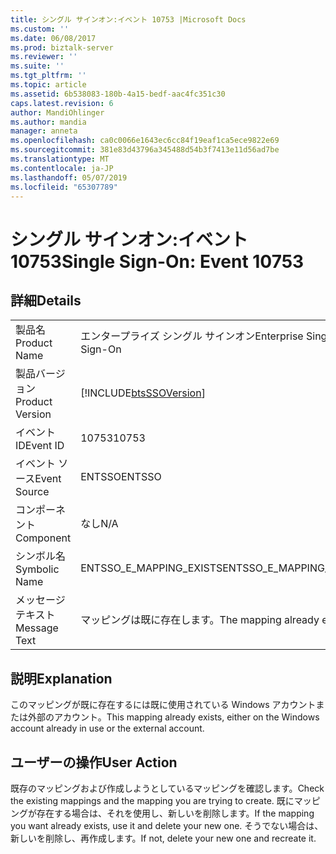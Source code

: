 ```yaml
---
title: シングル サインオン:イベント 10753 |Microsoft Docs
ms.custom: ''
ms.date: 06/08/2017
ms.prod: biztalk-server
ms.reviewer: ''
ms.suite: ''
ms.tgt_pltfrm: ''
ms.topic: article
ms.assetid: 6b538083-180b-4a15-bedf-aac4fc351c30
caps.latest.revision: 6
author: MandiOhlinger
ms.author: mandia
manager: anneta
ms.openlocfilehash: ca0c0066e1643ec6cc84f19eaf1ca5ece9822e69
ms.sourcegitcommit: 381e83d43796a345488d54b3f7413e11d56ad7be
ms.translationtype: MT
ms.contentlocale: ja-JP
ms.lasthandoff: 05/07/2019
ms.locfileid: "65307789"
---
```

# <a name="single-sign-on-event-10753"></a><span data-ttu-id="5cb7e-102">シングル サインオン:イベント 10753</span><span class="sxs-lookup"><span data-stu-id="5cb7e-102">Single Sign-On: Event 10753</span></span>
## <a name="details"></a><span data-ttu-id="5cb7e-103">詳細</span><span class="sxs-lookup"><span data-stu-id="5cb7e-103">Details</span></span>  
  
|                 |                                                            |
|-----------------|------------------------------------------------------------|
|  <span data-ttu-id="5cb7e-104">製品名</span><span class="sxs-lookup"><span data-stu-id="5cb7e-104">Product Name</span></span>   |                 <span data-ttu-id="5cb7e-105">エンタープライズ シングル サインオン</span><span class="sxs-lookup"><span data-stu-id="5cb7e-105">Enterprise Single Sign-On</span></span>                  |
| <span data-ttu-id="5cb7e-106">製品バージョン</span><span class="sxs-lookup"><span data-stu-id="5cb7e-106">Product Version</span></span> | [!INCLUDE[btsSSOVersion](../includes/btsssoversion-md.md)] |
|    <span data-ttu-id="5cb7e-107">イベント ID</span><span class="sxs-lookup"><span data-stu-id="5cb7e-107">Event ID</span></span>     |                           <span data-ttu-id="5cb7e-108">10753</span><span class="sxs-lookup"><span data-stu-id="5cb7e-108">10753</span></span>                            |
|  <span data-ttu-id="5cb7e-109">イベント ソース</span><span class="sxs-lookup"><span data-stu-id="5cb7e-109">Event Source</span></span>   |                           <span data-ttu-id="5cb7e-110">ENTSSO</span><span class="sxs-lookup"><span data-stu-id="5cb7e-110">ENTSSO</span></span>                           |
|    <span data-ttu-id="5cb7e-111">コンポーネント</span><span class="sxs-lookup"><span data-stu-id="5cb7e-111">Component</span></span>    |                            <span data-ttu-id="5cb7e-112">なし</span><span class="sxs-lookup"><span data-stu-id="5cb7e-112">N/A</span></span>                             |
|  <span data-ttu-id="5cb7e-113">シンボル名</span><span class="sxs-lookup"><span data-stu-id="5cb7e-113">Symbolic Name</span></span>  |                  <span data-ttu-id="5cb7e-114">ENTSSO_E_MAPPING_EXISTS</span><span class="sxs-lookup"><span data-stu-id="5cb7e-114">ENTSSO_E_MAPPING_EXISTS</span></span>                   |
|  <span data-ttu-id="5cb7e-115">メッセージ テキスト</span><span class="sxs-lookup"><span data-stu-id="5cb7e-115">Message Text</span></span>   |                <span data-ttu-id="5cb7e-116">マッピングは既に存在します。</span><span class="sxs-lookup"><span data-stu-id="5cb7e-116">The mapping already exists.</span></span>                 |
  
## <a name="explanation"></a><span data-ttu-id="5cb7e-117">説明</span><span class="sxs-lookup"><span data-stu-id="5cb7e-117">Explanation</span></span>  
 <span data-ttu-id="5cb7e-118">このマッピングが既に存在するには既に使用されている Windows アカウントまたは外部のアカウント。</span><span class="sxs-lookup"><span data-stu-id="5cb7e-118">This mapping already exists, either on the Windows account already in use or the external account.</span></span>  
  
## <a name="user-action"></a><span data-ttu-id="5cb7e-119">ユーザーの操作</span><span class="sxs-lookup"><span data-stu-id="5cb7e-119">User Action</span></span>  
 <span data-ttu-id="5cb7e-120">既存のマッピングおよび作成しようとしているマッピングを確認します。</span><span class="sxs-lookup"><span data-stu-id="5cb7e-120">Check the existing mappings and the mapping you are trying to create.</span></span> <span data-ttu-id="5cb7e-121">既にマッピングが存在する場合は、それを使用し、新しいを削除します。</span><span class="sxs-lookup"><span data-stu-id="5cb7e-121">If the mapping you want already exists, use it and delete your new one.</span></span> <span data-ttu-id="5cb7e-122">そうでない場合は、新しいを削除し、再作成します。</span><span class="sxs-lookup"><span data-stu-id="5cb7e-122">If not, delete your new one and recreate it.</span></span>